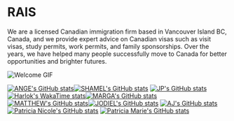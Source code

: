 # RAIS
We are a licensed Canadian immigration firm based in Vancouver Island BC, Canada, and we provide expert advice on Canadian visas such as visit visas, study permits, work permits, and family sponsorships. Over the years, we have helped many people successfully move to Canada for better opportunities and brighter futures.

![Welcome GIF](https://media1.giphy.com/media/v1.Y2lkPTc5MGI3NjExeGFvdGN2Z3Fub2d0bWExb2hyZmMzaG52a3IxeHk3MWdjcGV1bjB6cSZlcD12MV9pbnRlcm5hbF9naWZfYnlfaWQmY3Q9Zw/6mDRz7qzFqG9kdqwN2/giphy.gif)

[![ANGE's GitHub stats](https://github-readme-stats.vercel.app/api?username=itsangexyz)](https://github.com/anuraghazra/github-readme-stats)[![SHAMEL's GitHub stats](https://github-readme-stats.vercel.app/api?username=sgcamposano)](https://github.com/anuraghazra/github-readme-stats)
[![JP's GitHub stats](https://github-readme-stats.vercel.app/api?username=jpgodoy04&show_icons=true&theme=tokyonight)](https://github.com/anuraghazra/github-readme-stats)[![Harlok's WakaTime stats](https://github-readme-stats.vercel.app/api/wakatime?jpgodoy04=ffflabs)](https://github.com/anuraghazra/github-readme-stats)[![MARGA's GitHub stats](https://github-readme-stats.vercel.app/api?username=margarain)](https://github.com/anuraghazra/github-readme-stats)
[![MATTHEW's GitHub stats](https://github-readme-stats.vercel.app/api?username=jeisafino)](https://github.com/anuraghazra/github-readme-stats)[![JODIEL's GitHub stats](https://github-readme-stats.vercel.app/api?username=jodimeyyy)](https://github.com/anuraghazra/github-readme-stats)
[![AJ's GitHub stats](https://github-readme-stats.vercel.app/api?username=Drawn2AJI)](https://github.com/anuraghazra/github-readme-stats)
[![Patricia Nicole's GitHub stats](https://github-readme-stats.vercel.app/api?username=patriciabrin)](https://github.com/anuraghazra/github-readme-stats)
[![Patricia Marie's GitHub stats](https://github-readme-stats.vercel.app/api?username=patriciafalible)](https://github.com/anuraghazra/github-readme-stats)
